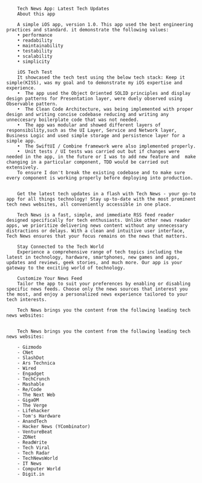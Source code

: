         Tech News App: Latest Tech Updates
        About this app
        
        A simple iOS app, version 1.0. This app used the best engineering practices and standard. it demonstrate the following values:
        • performance
        • readability
        • maintainability 
        • testability
        • scalability
        • simplicity
        
        iOS Tech Test
        It showcased the tech test using the below tech stack: Keep it simple(KISS), was my goal and to demonstrate my iOS expertise and experience.
        •  The app used the Object Oriented SOLID principles and display design patterns for Presentation layer, were duely observed using Observable pattern.
        •  The Clean Code Architecture, was being implemented with proper design and writing concise codebase reducing and writing any unneccesary boilerplate code that was not needed.
        •  The app was modular and showed different layers of responsibility,such as the UI Layer, Service and Network layer, Business Logic and used simple storage and persistence layer for a simple app.
        •  The SwiftUI / Combine framework were also implemented properly.
        •  Unit tests / UI tests was carried out but if changes were needed in the app, in the future or I was to add new feature and  make changing in a particular component, TDD would be carried out extensively. 
        To ensure I don't break the existing codebase and to make sure every component is working properly before deploying into production.
        
        
        Get the latest tech updates in a flash with Tech News - your go-to app for all things technology! Stay up-to-date with the most prominent tech news websites, all conveniently accessible in one place.
        
        Tech News is a fast, simple, and immediate RSS feed reader designed specifically for tech enthusiasts. Unlike other news reader apps, we prioritize delivering news content without any unnecessary distractions or delays. With a clean and intuitive user interface, Tech News ensures that your focus remains on the news that matters.
        
        Stay Connected to the Tech World
        Experience a comprehensive range of tech topics including the latest in technology, hardware, smartphones, new games and apps, updates and reviews, geek stories, and much more. Our app is your gateway to the exciting world of technology.
        
        Customize Your News Feed
        Tailor the app to suit your preferences by enabling or disabling specific news feeds. Choose only the news sources that interest you the most, and enjoy a personalized news experience tailored to your tech interests.
        
        Tech News brings you the content from the following leading tech news websites:
        
        
        Tech News brings you the content from the following leading tech news websites:
        
        - Gizmodo
        - CNet
        - SlashDot
        - Ars Technica
        - Wired
        - Engadget
        - TechCrunch
        - Mashable
        - Re/Code
        - The Next Web
        - GigaOM
        - The Verge
        - Lifehacker
        - Tom's Hardware
        - AnandTech
        - Hacker News (YCombinator)
        - VentureBeat
        - ZDNet
        - ReadWrite
        - Tech Viral
        - Tech Radar
        - TechNewsWorld
        - IT News
        - Computer World
        - Digit.in
